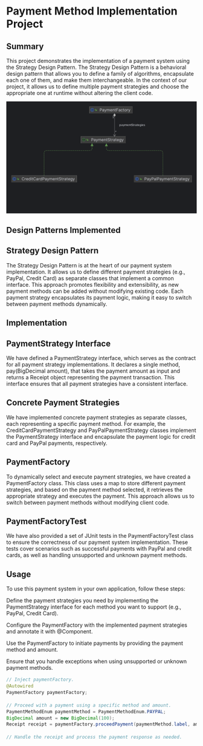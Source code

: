 # Payment Method Implementation Project

## Summary

This project demonstrates the implementation of a payment system using the Strategy Design Pattern. The Strategy Design Pattern is a behavioral design pattern that allows you to define a family of algorithms, encapsulate each one of them, and make them interchangeable. In the context of our project, it allows us to define multiple payment strategies and choose the appropriate one at runtime without altering the client code.


![png](doc/PaymentStrategy.png)



## Design Patterns Implemented

## Strategy Design Pattern

The Strategy Design Pattern is at the heart of our payment system implementation. It allows us to define different payment strategies (e.g., PayPal, Credit Card) as separate classes that implement a common interface. This approach promotes flexibility and extensibility, as new payment methods can be added without modifying existing code. Each payment strategy encapsulates its payment logic, making it easy to switch between payment methods dynamically.

## Implementation

## PaymentStrategy Interface

We have defined a PaymentStrategy interface, which serves as the contract for all payment strategy implementations. It declares a single method, pay(BigDecimal amount), that takes the payment amount as input and returns a Receipt object representing the payment transaction. This interface ensures that all payment strategies have a consistent interface.

## Concrete Payment Strategies

We have implemented concrete payment strategies as separate classes, each representing a specific payment method. For example, the CreditCardPaymentStrategy and PayPalPaymentStrategy classes implement the PaymentStrategy interface and encapsulate the payment logic for credit card and PayPal payments, respectively.

## PaymentFactory

To dynamically select and execute payment strategies, we have created a PaymentFactory class. This class uses a map to store different payment strategies, and based on the payment method selected, it retrieves the appropriate strategy and executes the payment. This approach allows us to switch between payment methods without modifying client code.

## PaymentFactoryTest

We have also provided a set of JUnit tests in the PaymentFactoryTest class to ensure the correctness of our payment system implementation. These tests cover scenarios such as successful payments with PayPal and credit cards, as well as handling unsupported and unknown payment methods.

## Usage

To use this payment system in your own application, follow these steps:


Define the payment strategies you need by implementing the PaymentStrategy interface for each method you want to support (e.g., PayPal, Credit Card).


Configure the PaymentFactory with the implemented payment strategies and annotate it with @Component.


Use the PaymentFactory to initiate payments by providing the payment method and amount.


Ensure that you handle exceptions when using unsupported or unknown payment methods.

``` java
// Inject paymentFactory.
@Autowired
PaymentFactory paymentFactory;

// Proceed with a payment using a specific method and amount.
PaymentMethodEnum paymentMethod = PaymentMethodEnum.PAYPAL;
BigDecimal amount = new BigDecimal(100);
Receipt receipt = paymentFactory.proceedPayment(paymentMethod.label, amount);

// Handle the receipt and process the payment response as needed.
```